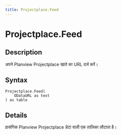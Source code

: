 ```yaml
---
title: Projectplace.Feed
---
```


# Projectplace.Feed


## Description

अपने Planview Projectplace खाते का URL दर्ज करें।


## Syntax

```powerquery
Projectplace.Feed(
    ODataURL as text
) as table
```


## Details

प्रासंगिक Planview Projectplace डेटा वाली एक तालिका लौटाता है।


